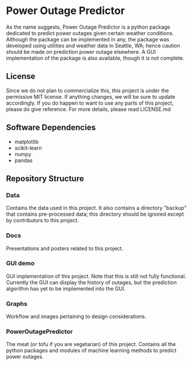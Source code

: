 # Power Outage Predictor

As the name suggests, Power Outage Predictor is a python package dedicated to predict power outages given certain weather conditions. Although the package can be implemented in any, the package was developed using utilities and weather data in Seattle, WA; hence caution should be made on prediction power outage elsewhere. A GUI implementation of the package is also available, though it is not complete.

## License
Since we do not plan to commercialize this, this project is under the permissive MIT license. If anything changes, we will be sure to update accordingly. If you do happen to want to use any parts of this project, please do give reference. For more details, please read LICENSE.md

## Software Dependencies

* matplotlib
* scikit-learn
* numpy
* pandas

## Repository Structure

### Data
Contains the data used in this project. It also contains a directory "backup" that contains pre-processed data; this directory should be ignored except by contributors to this project.

### Docs
Presentations and posters related to this project.

### GUI demo
GUI implementation of this project. Note that this is still not fully functional. Currently the GUI can display the history of outages, but the prediction algorithm has yet to be implemented into the GUI.

### Graphs
Workflow and images pertaining to design considerations.

### PowerOutagePredictor
The meat (or tofu if you are vegetarian) of this project. Contains all the python packages and modules of machine learning methods to predict power outages.
